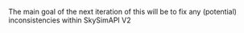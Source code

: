 The main goal of the next iteration of this will be to fix any (potential) inconsistencies within SkySimAPI V2
